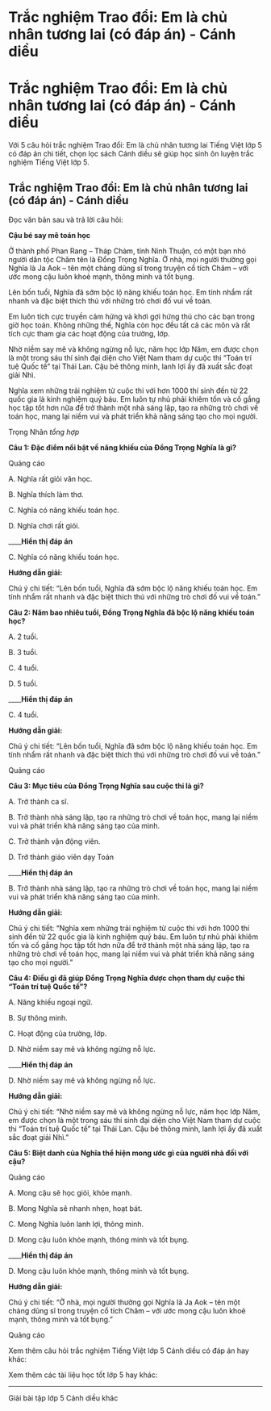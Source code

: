 # Trắc nghiệm Trao đổi: Em là chủ nhân tương lai (có đáp án) - Cánh diều

# Trắc nghiệm Trao đổi: Em là chủ nhân tương lai (có đáp án) - Cánh diều

Với 5 câu hỏi trắc nghiệm Trao đổi: Em là chủ nhân tương lai Tiếng Việt lớp 5 có đáp án chi tiết, chọn lọc sách Cánh diều sẽ giúp học sinh ôn luyện trắc nghiệm Tiếng Việt lớp 5.

## Trắc nghiệm Trao đổi: Em là chủ nhân tương lai (có đáp án) - Cánh diều

Đọc văn bản sau và trả lời câu hỏi: 

**Cậu bé say mê toán học**

Ở thành phố Phan Rang – Tháp Chàm, tỉnh Ninh Thuận, có một bạn nhỏ người dân tộc Chăm tên là Đổng Trọng Nghĩa. Ở nhà, mọi người thường gọi Nghĩa là Ja Aok – tên một chàng dũng sĩ trong truyện cổ tích Chăm – với ước mong cậu luôn khoẻ mạnh, thông minh và tốt bụng.

Lên bốn tuổi, Nghĩa đã sớm bộc lộ năng khiếu toán học. Em tính nhẩm rất nhanh và đặc biệt thích thú với những trò chơi đố vui về toán.

Em luôn tích cực truyền cảm hứng và khơi gợi hứng thú cho các bạn trong giờ học toán. Không những thế, Nghĩa còn học đều tất cả các môn và rất tích cực tham gia các hoạt động của trường, lớp.

Nhờ niềm say mê và không ngừng nỗ lực, năm học lớp Năm, em được chọn là một trong sáu thí sinh đại diện cho Việt Nam tham dự cuộc thi “Toán trí tuệ Quốc tế” tại Thái Lan. Cậu bé thông minh, lanh lợi ấy đã xuất sắc đoạt giải Nhì.

Nghĩa xem những trải nghiệm từ cuộc thi với hơn 1000 thí sinh đến từ 22 quốc gia là kinh nghiệm quý báu. Em luôn tự nhủ phải khiêm tốn và cố gắng học tập tốt hơn nữa để trở thành một nhà sáng lập, tạo ra những trò chơi về toán học, mang lại niềm vui và phát triển khả năng sáng tạo cho mọi người.

Trọng Nhân _tổng hợp_

**Câu 1: Đặc điểm nổi bật về năng khiếu của Đổng Trọng Nghĩa là gì?**

Quảng cáo

A. Nghĩa rất giỏi văn học.

B. Nghĩa thích làm thơ.

C. Nghĩa có năng khiếu toán học.

D. Nghĩa chơi rất giỏi.

____**Hiển thị đáp án**

C. Nghĩa có năng khiếu toán học.

**Hướng dẫn giải:**

Chú ý chi tiết: “Lên bốn tuổi, Nghĩa đã sớm bộc lộ năng khiếu toán học. Em tính nhẩm rất nhanh và đặc biệt thích thú với những trò chơi đố vui về toán.”

**Câu 2: Năm bao nhiêu tuổi, Đổng Trọng Nghĩa đã bộc lộ năng khiếu toán học?**

A. 2 tuổi.

B. 3 tuổi.

C. 4 tuổi.

D. 5 tuổi.

____**Hiển thị đáp án**

C. 4 tuổi.

**Hướng dẫn giải:**

Chú ý chi tiết: “Lên bốn tuổi, Nghĩa đã sớm bộc lộ năng khiếu toán học. Em tính nhẩm rất nhanh và đặc biệt thích thú với những trò chơi đố vui về toán.”

Quảng cáo

**Câu 3: Mục tiêu của Đổng Trọng Nghĩa sau cuộc thi là gì?**

A. Trở thành ca sĩ.

B. Trở thành nhà sáng lập, tạo ra những trò chơi về toán học, mang lại niềm vui và phát triển khả năng sáng tạo của mình.

C. Trở thành vận động viên.

D. Trở thành giáo viên dạy Toán

____**Hiển thị đáp án**

B. Trở thành nhà sáng lập, tạo ra những trò chơi về toán học, mang lại niềm vui và phát triển khả năng sáng tạo của mình.

**Hướng dẫn giải:**

Chú ý chi tiết: “Nghĩa xem những trải nghiệm từ cuộc thi với hơn 1000 thí sinh đến từ 22 quốc gia là kinh nghiệm quý báu. Em luôn tự nhủ phải khiêm tốn và cố gắng học tập tốt hơn nữa để trở thành một nhà sáng lập, tạo ra những trò chơi về toán học, mang lại niềm vui và phát triển khả năng sáng tạo cho mọi người.”

**Câu 4: Điều gì đã giúp Đổng Trọng Nghĩa được chọn tham dự cuộc thi “Toán trí tuệ Quốc tế”?**

A. Năng khiếu ngoại ngữ.

B. Sự thông minh.

C. Hoạt động của trường, lớp.

D. Nhờ niềm say mê và không ngừng nỗ lực.

____**Hiển thị đáp án**

D. Nhờ niềm say mê và không ngừng nỗ lực.

**Hướng dẫn giải:**

Chú ý chi tiết: “Nhờ niềm say mê và không ngừng nỗ lực, năm học lớp Năm, em được chọn là một trong sáu thí sinh đại diện cho Việt Nam tham dự cuộc thi “Toán trí tuệ Quốc tế” tại Thái Lan. Cậu bé thông minh, lanh lợi ấy đã xuất sắc đoạt giải Nhì.”

**Câu 5: Biệt danh của Nghĩa thể hiện mong ước gì của người nhà đối với cậu?**

Quảng cáo

A. Mong cậu sẽ học giỏi, khỏe mạnh.

B. Mong Nghĩa sẽ nhanh nhẹn, hoạt bát.

C. Mong Nghĩa luôn lanh lợi, thông minh.

D. Mong cậu luôn khỏe mạnh, thông minh và tốt bụng.

____**Hiển thị đáp án**

D. Mong cậu luôn khỏe mạnh, thông minh và tốt bụng.

**Hướng dẫn giải:**

Chú ý chi tiết: “Ở nhà, mọi người thường gọi Nghĩa là Ja Aok – tên một chàng dũng sĩ trong truyện cổ tích Chăm – với ước mong cậu luôn khoẻ mạnh, thông minh và tốt bụng.”

Quảng cáo

Xem thêm câu hỏi trắc nghiệm Tiếng Việt lớp 5 Cánh diều có đáp án hay khác:

Xem thêm các tài liệu học tốt lớp 5 hay khác:

* * *

Giải bài tập lớp 5 Cánh diều khác
